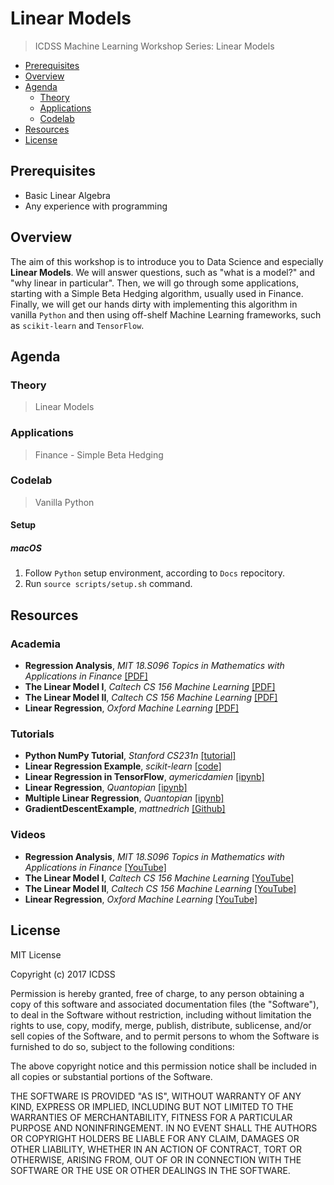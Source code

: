 # Linear Models

> ICDSS Machine Learning Workshop Series: Linear Models

- [Prerequisites](#prerequisites)
- [Overview](#overview)
- [Agenda](#agenda)
    - [Theory](#theory)
    - [Applications](#applications)
    - [Codelab](#codelab)
- [Resources](#resources)
- [License](#license)

## Prerequisites

* Basic Linear Algebra
* Any experience with programming 

## Overview

The aim of this workshop is to introduce you to Data Science and especially **Linear Models**.
We will answer questions, such as "what is a model?" and "why linear in particular".
Then, we will go through some applications, starting with a Simple Beta Hedging algorithm, usually used in Finance. 
Finally, we will get our hands dirty with implementing this algorithm in vanilla `Python` and then using off-shelf Machine Learning frameworks, such as `scikit-learn` and `TensorFlow`.

## Agenda

### Theory

> Linear Models

### Applications

> Finance - Simple Beta Hedging

### Codelab

> Vanilla Python

#### Setup

##### macOS

1. Follow `Python` setup environment, according to `Docs` repocitory.
2. Run `source scripts/setup.sh` command.

## Resources

### Academia

* **Regression Analysis**, _MIT 18.S096 Topics in Mathematics with Applications in Finance_ [[PDF]](https://ocw.mit.edu/courses/mathematics/18-s096-topics-in-mathematics-with-applications-in-finance-fall-2013/lecture-notes/MIT18_S096F13_lecnote6.pdf)
* **The Linear Model I**, _Caltech CS 156 Machine Learning_ [[PDF]](http://work.caltech.edu/slides/slides03.pdf)
* **The Linear Model II**, _Caltech CS 156 Machine Learning_ [[PDF]](http://work.caltech.edu/slides/slides09.pdf)
* **Linear Regression**, _Oxford Machine Learning_ [[PDF]](https://www.cs.ox.ac.uk/people/nando.defreitas/machinelearning/lecture2.pdf)

### Tutorials

* **Python NumPy Tutorial**, _Stanford CS231n_ [[tutorial]](http://cs231n.github.io/python-numpy-tutorial/)
* **Linear Regression Example**, _scikit-learn_ [[code]](http://scikit-learn.org/stable/auto_examples/linear_model/plot_ols.html#)
* **Linear Regression in TensorFlow**, _aymericdamien_ [[ipynb]](http://nbviewer.jupyter.org/github/donnemartin/data-science-ipython-notebooks/blob/master/deep-learning/tensor-flow-examples/notebooks/2_basic_classifiers/linear_regression.ipynb)
* **Linear Regression**, _Quantopian_ [[ipynb]](https://nbviewer.jupyter.org/github/quantopian/research_public/blob/master/notebooks/lectures/Linear_Regression/notebook.ipynb)
* **Multiple Linear Regression**, _Quantopian_ [[ipynb]](https://nbviewer.jupyter.org/github/quantopian/research_public/blob/master/notebooks/lectures/Multiple_Linear_Regression/notebook.ipynb)
* **GradientDescentExample**, _mattnedrich_ [[Github]](https://github.com/mattnedrich/GradientDescentExample)

### Videos

* **Regression Analysis**, _MIT 18.S096 Topics in Mathematics with Applications in Finance_ [[YouTube]](https://www.youtube.com/watch?v=l1kLCrxL9Hk&list=PLUl4u3cNGP63ctJIEC1UnZ0btsphnnoHR&index=5)
* **The Linear Model I**, _Caltech CS 156 Machine Learning_ [[YouTube]](https://www.youtube.com/watch?v=FIbVs5GbBlQ&hd=1)
* **The Linear Model II**, _Caltech CS 156 Machine Learning_ [[YouTube]](https://www.youtube.com/watch?v=qSTHZvN8hzs&hd=1)
* **Linear Regression**, _Oxford Machine Learning_ [[YouTube]](https://www.youtube.com/watch?v=DHspIG64CVM)

## License

MIT License

Copyright (c) 2017 ICDSS

Permission is hereby granted, free of charge, to any person obtaining a copy
of this software and associated documentation files (the "Software"), to deal
in the Software without restriction, including without limitation the rights
to use, copy, modify, merge, publish, distribute, sublicense, and/or sell
copies of the Software, and to permit persons to whom the Software is
furnished to do so, subject to the following conditions:

The above copyright notice and this permission notice shall be included in all
copies or substantial portions of the Software.

THE SOFTWARE IS PROVIDED "AS IS", WITHOUT WARRANTY OF ANY KIND, EXPRESS OR
IMPLIED, INCLUDING BUT NOT LIMITED TO THE WARRANTIES OF MERCHANTABILITY,
FITNESS FOR A PARTICULAR PURPOSE AND NONINFRINGEMENT. IN NO EVENT SHALL THE
AUTHORS OR COPYRIGHT HOLDERS BE LIABLE FOR ANY CLAIM, DAMAGES OR OTHER
LIABILITY, WHETHER IN AN ACTION OF CONTRACT, TORT OR OTHERWISE, ARISING FROM,
OUT OF OR IN CONNECTION WITH THE SOFTWARE OR THE USE OR OTHER DEALINGS IN THE
SOFTWARE.
